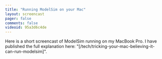 ```yaml
---
title: "Running ModelSim on your Mac"
layout: screencast 
pager: false
comments: false
videoid: 95a3d6c4de
---
```

Here is a short screencast of ModelSim running on my MacBook Pro. I have published the full explanation here: "[/tech/tricking-your-mac-believing-it-can-run-modelsim]".